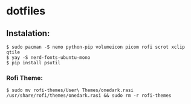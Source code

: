 # dotfiles
## Instalation:
```
$ sudo pacman -S nemo python-pip volumeicon picom rofi scrot xclip qtile
$ yay -S nerd-fonts-ubuntu-mono
$ pip install psutil
```

### Rofi Theme:
```$ sudo mv rofi-themes/User\ Themes/onedark.rasi /usr/share/rofi/themes/onedark.rasi && sudo rm -r rofi-themes```

